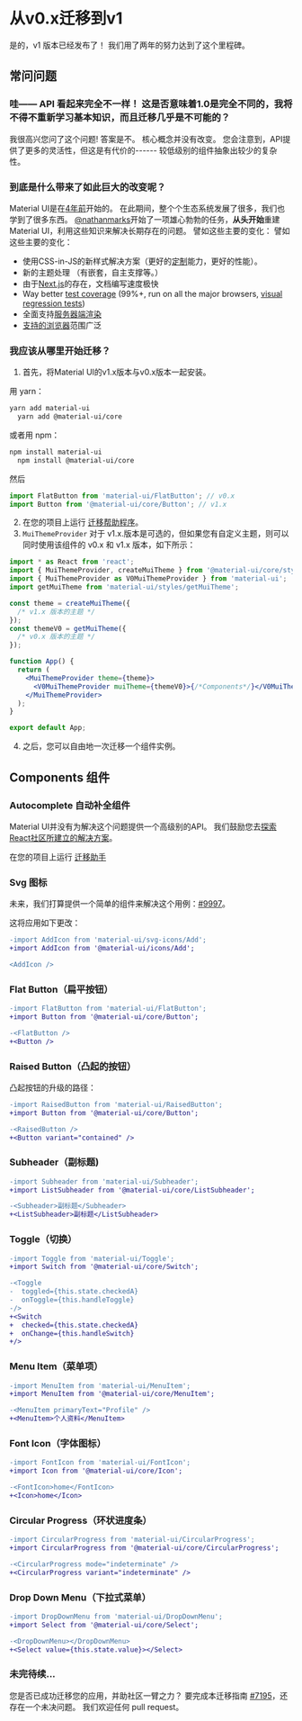 # 从v0.x迁移到v1

<p class="description">是的，v1 版本已经发布了！ 我们用了两年的努力达到了这个里程碑。</p>

## 常问问题

### 哇—— API 看起来完全不一样！ 这是否意味着1.0是完全不同的，我将不得不重新学习基本知识，而且迁移几乎是不可能的？

我很高兴您问了这个问题! 答案是不。 核心概念并没有改变。 您会注意到，API提供了更多的灵活性，但这是有代价的------ 较低级别的组件抽象出较少的复杂性。

### 到底是什么带来了如此巨大的改变呢？

Material UI是在[4年前](https://github.com/mui/material-ui/commit/28b768913b75752ecf9b6bb32766e27c241dbc46)开始的。 在此期间，整个个生态系统发展了很多，我们也学到了很多东西。 [@nathanmarks](https://github.com/nathanmarks/)开始了一项雄心勃勃的任务，**从头开始**重建Material UI，利用这些知识来解决长期存在的问题。 譬如这些主要的变化： 譬如这些主要的变化：

- 使用CSS-in-JS的新样式解决方案（更好的[定制](/material-ui/customization/how-to-customize/)能力，更好的性能）。
- 新的主题处理 （有嵌套，自主支撑等。）
- 由于[Next.js](https://github.com/vercel/next.js)的存在，文档编写速度极快
- Way better [test coverage](/material-ui/guides/testing/) (99%+, run on all the major browsers, [visual regression tests](https://app.argos-ci.com/mui/material-ui/builds))
- 全面支持[服务器端渲染](/material-ui/guides/server-rendering/)
- [支持的浏览器](/material-ui/getting-started/supported-platforms/)范围广泛

### 我应该从哪里开始迁移？

1. 首先，将Material UI的v1.x版本与v0.x版本一起安装。

用 yarn：

```sh
yarn add material-ui
  yarn add @material-ui/core
```

或者用 npm：

```sh
npm install material-ui
  npm install @material-ui/core
```

然后

```js
import FlatButton from 'material-ui/FlatButton'; // v0.x
import Button from '@material-ui/core/Button'; // v1.x
```

2. 在您的项目上运行 [迁移帮助程序](https://github.com/mui/material-ui/tree/master/packages/mui-codemod)。
3. `MuiThemeProvider` 对于 v1.x.版本是可选的，但如果您有自定义主题，则可以同时使用该组件的 v0.x 和 v1.x 版本，如下所示：

```jsx
import * as React from 'react';
import { MuiThemeProvider, createMuiTheme } from '@material-ui/core/styles'; // v1.x
import { MuiThemeProvider as V0MuiThemeProvider } from 'material-ui';
import getMuiTheme from 'material-ui/styles/getMuiTheme';

const theme = createMuiTheme({
  /* v1.x 版本的主题 */
});
const themeV0 = getMuiTheme({
  /* v0.x 版本的主题 */
});

function App() {
  return (
    <MuiThemeProvider theme={theme}>
      <V0MuiThemeProvider muiTheme={themeV0}>{/*Components*/}</V0MuiThemeProvider>
    </MuiThemeProvider>
  );
}

export default App;
```

4. 之后，您可以自由地一次迁移一个组件实例。

## Components 组件

### Autocomplete 自动补全组件

Material UI并没有为解决这个问题提供一个高级别的API。 我们鼓励您去[探索React社区所建立的解决方案](/material-ui/react-autocomplete/)。

在您的项目上运行 [迁移助手](https://github.com/mui/material-ui/tree/master/packages/material-ui-codemod)

### Svg 图标

未来，我们打算提供一个简单的组件来解决这个用例：[#9997](https://github.com/mui/material-ui/issues/9997)。

这将应用如下更改：

```diff
-import AddIcon from 'material-ui/svg-icons/Add';
+import AddIcon from '@material-ui/icons/Add';

<AddIcon />
```

### Flat Button（扁平按钮）

```diff
-import FlatButton from 'material-ui/FlatButton';
+import Button from '@material-ui/core/Button';

-<FlatButton />
+<Button />
```

### Raised Button（凸起的按钮）

凸起按钮的升级的路径：

```diff
-import RaisedButton from 'material-ui/RaisedButton';
+import Button from '@material-ui/core/Button';

-<RaisedButton />
+<Button variant="contained" />
```

### Subheader（副标题)

```diff
-import Subheader from 'material-ui/Subheader';
+import ListSubheader from '@material-ui/core/ListSubheader';

-<Subheader>副标题</Subheader>
+<ListSubheader>副标题</ListSubheader>
```

### Toggle（切换）

```diff
-import Toggle from 'material-ui/Toggle';
+import Switch from '@material-ui/core/Switch';

-<Toggle
-  toggled={this.state.checkedA}
-  onToggle={this.handleToggle}
-/>
+<Switch
+  checked={this.state.checkedA}
+  onChange={this.handleSwitch}
+/>
```

### Menu Item（菜单项）

```diff
-import MenuItem from 'material-ui/MenuItem';
+import MenuItem from '@material-ui/core/MenuItem';

-<MenuItem primaryText="Profile" />
+<MenuItem>个人资料</MenuItem>
```

### Font Icon（字体图标）

```diff
-import FontIcon from 'material-ui/FontIcon';
+import Icon from '@material-ui/core/Icon';

-<FontIcon>home</FontIcon>
+<Icon>home</Icon>
```

### Circular Progress（环状进度条）

```diff
-import CircularProgress from 'material-ui/CircularProgress';
+import CircularProgress from '@material-ui/core/CircularProgress';

-<CircularProgress mode="indeterminate" />
+<CircularProgress variant="indeterminate" />
```

### Drop Down Menu（下拉式菜单）

```diff
-import DropDownMenu from 'material-ui/DropDownMenu';
+import Select from '@material-ui/core/Select';

-<DropDownMenu></DropDownMenu>
+<Select value={this.state.value}></Select>
```

### 未完待续...

您是否已成功迁移您的应用，并助社区一臂之力？ 要完成本迁移指南 [#7195](https://github.com/mui/material-ui/issues/7195)，还存在一个未决问题。 我们欢迎任何 pull request。
